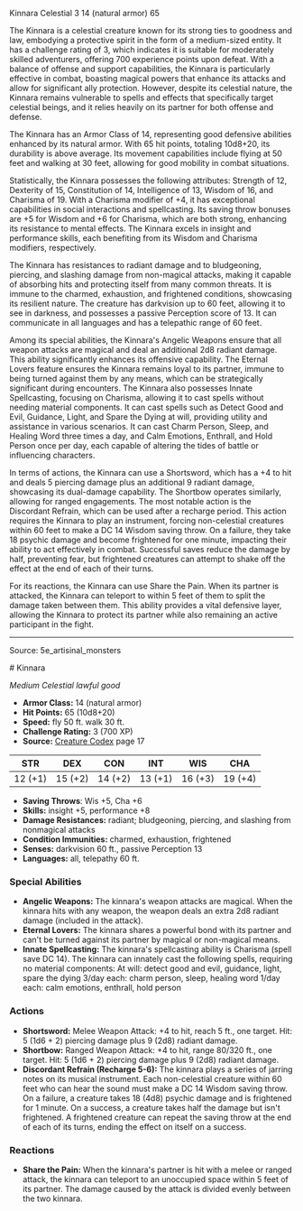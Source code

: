 <MonsterName/>Kinnara</MonsterName>
<CreatureType/>Celestial</CreatureType>
<CR/>3</CR>
<AC/>14 (natural armor)</AC>
<HP/>65</HP>
<summary>The Kinnara is a celestial creature known for its strong ties to goodness and law, embodying a protective spirit in the form of a medium-sized entity. It has a challenge rating of 3, which indicates it is suitable for moderately skilled adventurers, offering 700 experience points upon defeat. With a balance of offense and support capabilities, the Kinnara is particularly effective in combat, boasting magical powers that enhance its attacks and allow for significant ally protection. However, despite its celestial nature, the Kinnara remains vulnerable to spells and effects that specifically target celestial beings, and it relies heavily on its partner for both offense and defense.</summary>

<detail>

The Kinnara has an Armor Class of 14, representing good defensive abilities enhanced by its natural armor. With 65 hit points, totaling 10d8+20, its durability is above average. Its movement capabilities include flying at 50 feet and walking at 30 feet, allowing for good mobility in combat situations. 

Statistically, the Kinnara possesses the following attributes: Strength of 12, Dexterity of 15, Constitution of 14, Intelligence of 13, Wisdom of 16, and Charisma of 19. With a Charisma modifier of +4, it has exceptional capabilities in social interactions and spellcasting. Its saving throw bonuses are +5 for Wisdom and +6 for Charisma, which are both strong, enhancing its resistance to mental effects. The Kinnara excels in insight and performance skills, each benefiting from its Wisdom and Charisma modifiers, respectively.

The Kinnara has resistances to radiant damage and to bludgeoning, piercing, and slashing damage from non-magical attacks, making it capable of absorbing hits and protecting itself from many common threats. It is immune to the charmed, exhaustion, and frightened conditions, showcasing its resilient nature. The creature has darkvision up to 60 feet, allowing it to see in darkness, and possesses a passive Perception score of 13. It can communicate in all languages and has a telepathic range of 60 feet.

Among its special abilities, the Kinnara's Angelic Weapons ensure that all weapon attacks are magical and deal an additional 2d8 radiant damage. This ability significantly enhances its offensive capability. The Eternal Lovers feature ensures the Kinnara remains loyal to its partner, immune to being turned against them by any means, which can be strategically significant during encounters. The Kinnara also possesses Innate Spellcasting, focusing on Charisma, allowing it to cast spells without needing material components. It can cast spells such as Detect Good and Evil, Guidance, Light, and Spare the Dying at will, providing utility and assistance in various scenarios. It can cast Charm Person, Sleep, and Healing Word three times a day, and Calm Emotions, Enthrall, and Hold Person once per day, each capable of altering the tides of battle or influencing characters.

In terms of actions, the Kinnara can use a Shortsword, which has a +4 to hit and deals 5 piercing damage plus an additional 9 radiant damage, showcasing its dual-damage capability. The Shortbow operates similarly, allowing for ranged engagements. The most notable action is the Discordant Refrain, which can be used after a recharge period. This action requires the Kinnara to play an instrument, forcing non-celestial creatures within 60 feet to make a DC 14 Wisdom saving throw. On a failure, they take 18 psychic damage and become frightened for one minute, impacting their ability to act effectively in combat. Successful saves reduce the damage by half, preventing fear, but frightened creatures can attempt to shake off the effect at the end of each of their turns.

For its reactions, the Kinnara can use Share the Pain. When its partner is attacked, the Kinnara can teleport to within 5 feet of them to split the damage taken between them. This ability provides a vital defensive layer, allowing the Kinnara to protect its partner while also remaining an active participant in the fight.</detail>



---

Source: 5e_artisinal_monsters

<statblock>
# Kinnara

*Medium* *Celestial* *lawful good*

- **Armor Class:** 14 (natural armor)
- **Hit Points:** 65 (10d8+20)
- **Speed:** fly 50 ft. walk 30 ft.
- **Challenge Rating:** 3 (700 XP)
- **Source:** [Creature Codex](https://koboldpress.com/kpstore/product/creature-codex-for-5th-edition-dnd) page 17

| STR | DEX | CON | INT | WIS | CHA |
| --- | --- | --- | --- | --- | --- |
| 12 (+1) | 15 (+2) | 14 (+2) | 13 (+1) | 16 (+3) | 19 (+4) |

- **Saving Throws**: Wis +5, Cha +6
- **Skills:** insight +5, performance +8
- **Damage Resistances:** radiant; bludgeoning, piercing, and slashing from nonmagical attacks
- **Condition Immunities:** charmed, exhaustion, frightened
- **Senses:** darkvision 60 ft., passive Perception 13
- **Languages:** all, telepathy 60 ft.

### Special Abilities

- **Angelic Weapons:** The kinnara's weapon attacks are magical. When the kinnara hits with any weapon, the weapon deals an extra 2d8 radiant damage (included in the attack).
- **Eternal Lovers:** The kinnara shares a powerful bond with its partner and can't be turned against its partner by magical or non-magical means.
- **Innate Spellcasting:** The kinnara's spellcasting ability is Charisma (spell save DC 14). The kinnara can innately cast the following spells, requiring no material components:
At will: detect good and evil, guidance, light, spare the dying
3/day each: charm person, sleep, healing word
1/day each: calm emotions, enthrall, hold person

### Actions

- **Shortsword:** Melee Weapon Attack: +4 to hit, reach 5 ft., one target. Hit: 5 (1d6 + 2) piercing damage plus 9 (2d8) radiant damage.
- **Shortbow:** Ranged Weapon Attack: +4 to hit, range 80/320 ft., one target. Hit: 5 (1d6 + 2) piercing damage plus 9 (2d8) radiant damage.
- **Discordant Refrain (Recharge 5-6):** The kinnara plays a series of jarring notes on its musical instrument. Each non-celestial creature within 60 feet who can hear the sound must make a DC 14 Wisdom saving throw. On a failure, a creature takes 18 (4d8) psychic damage and is frightened for 1 minute. On a success, a creature takes half the damage but isn't frightened. A frightened creature can repeat the saving throw at the end of each of its turns, ending the effect on itself on a success.

### Reactions

- **Share the Pain:** When the kinnara's partner is hit with a melee or ranged attack, the kinnara can teleport to an unoccupied space within 5 feet of its partner. The damage caused by the attack is divided evenly between the two kinnara.


</statblock>


